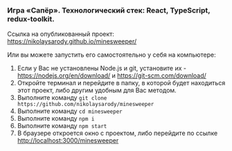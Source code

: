 ### Игра «Сапёр». Технологический стек: React, TypeScript, redux-toolkit.

Ссылка на опубликованный проект: <https://nikolaysarody.github.io/minesweeper/>

Или вы можете запустить его самостоятельно у себя на компьютере:
1) Если у Вас не установлены Node.js и git, установите их - <https://nodejs.org/en/download/> и <https://git-scm.com/download/>
2) Откройте терминал и перейдите в папку, в которой будет находиться этот проект, либо другим удобным для Вас методом.
3) Выполните команду `git clone https://github.com/nikolaysarody/minesweeper`
4) Выполните команду `cd minesweeper`
5) Выполните команду `npm i`
6) Выполните команду `npm start`
7) В браузере откроется окно с проектом, либо перейдите по ссылке <http://localhost:3000/minesweeper>